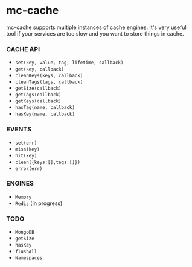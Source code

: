 mc-cache
========

mc-cache supports multiple instances of cache engines.
It's very useful tool if your services are too slow and you want to store things in cache.

### CACHE API

* `set(key, value, tag, lifetime, callback)`
* `get(key, callback)`
* `cleanKeys(keys, callback)`
* `cleanTags(tags, callback)`
* `getSize(callback)`
* `getTags(callback)`
* `getKeys(callback)`
* `hasTag(name, callback)`
* `hasKey(name, callback)`

### EVENTS

* `set(err)`
* `miss(key)`
* `hit(key)`
* `clean({keys:[],tags:[]})`
* `error(err)`

### ENGINES

* `Memory`
* `Redis` (In progress)

### TODO

* `MongoDB`
* `getSize`
* `hasKey`
* `flushAll`
* `Namespaces`
